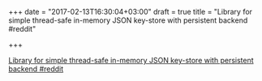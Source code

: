 +++
date = "2017-02-13T16:30:04+03:00"
draft = true
title = "Library for simple thread-safe in-memory JSON key-store with persistent backend  #reddit"

+++

<p><a href="https://t.co/PzHalv9kDv">Library for simple thread-safe in-memory JSON key-store with persistent backend  #reddit</a></p>
